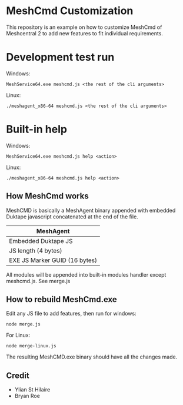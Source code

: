 # MeshCmd Customization

This repository is an example on how to customize MeshCmd of Meshcentral 2 to add new features to fit individual requirements.

# Development test run

Windows:

```
MeshService64.exe meshcmd.js <the rest of the cli arguments>
```

Linux:

```
./meshagent_x86-64 meshcmd.js <the rest of the cli arguments>
```

# Built-in help

Windows:

```
MeshService64.exe meshcmd.js help <action>
```

Linux:

```
./meshagent_x86-64 meshcmd.js help <action>
```


## How MeshCmd works
MeshCMD is basically a MeshAgent binary appended with embedded Duktape javascript concatenated at the end of the file.

| MeshAgent |
| --------- |
| Embedded Duktape JS |
| JS length (4 bytes)|
| EXE JS Marker GUID (16 bytes) |

All modules will be appended into built-in modules handler except meshcmd.js.
See merge.js

## How to rebuild MeshCmd.exe
Edit any JS file to add features, then run for windows:

```
node merge.js
```

For Linux:

```
node merge-linux.js
```

The resulting MeshCMD.exe binary should have all the changes made.

## Credit
* Ylian St Hilaire
* Bryan Roe
